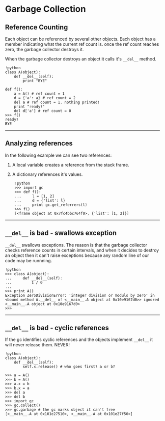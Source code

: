 # Garbage Collection

## Reference Counting

Each object can be referenced by several other objects. Each object has a member indicating what the current ref count is. once the ref count reaches zero, the garbage collector destroys it.

When the garbage collector destroys an object it calls it's `__del__` method.

	!python
	class A(object):
		def __del__(self):
			print "BYE"

	def f():
		a = A() # ref count = 1
		d = {'a': a} # ref count = 2
	    del a # ref count = 1, nothing printed!
        print "ready?"
        del d['a'] # ref count = 0
	>>> f()
	ready?
	BYE

---

## Analyzing references

In the following example we can see two references:

1. A local variable creates a reference from the stack frame.
2. A dictionary references it's values.

	    !python
		>>> import gc
		>>> def f():
		...     l = [1, 2]
		...     d = {'list': l}
		...     print gc.get_referrers(l)
		>>> f()
		[<frame object at 0x7fc4bbc764f0>, {'list': [1, 2]}]


---

## `__del__` is bad - swallows exception

`__del__` swallows exceptions. The reason is that the garbage collector checks reference counts in certain intervals, and when it decides to destroy an object then it can't raise exceptions because any random line of our code may be runnning.

	!python
	>>> class A(object):
	...     def __del__(self):
	...         1 / 0
	... 
	>>> print A()
	Exception ZeroDivisionError: 'integer division or modulo by zero' in 
	<bound method A.__del__ of <__main__.A object at 0x10e9167d0>> ignored
	<__main__.A object at 0x10e9167d0>
	>>> 

---
 
## `__del__` is bad - cyclic references

If the gc identifies cyclic references and the objects implement `__del__` it will never release them. NEVER!

	!python
	class A(object):	
		def __del__(self):
			self.x.release() # who goes first? a or b?
 
	>>> a = A()
    >>> b = A()
	>>> a.x = b
	>>>	b.x = a
	>>>	del a
	>>>	del b
	>>> import gc
	>>> gc.collect()
	>>> gc.garbage # the gc marks object it can't free
	[<__main__.A at 0x101e27510>, <__main__.A at 0x101e27f50>]
	
	
